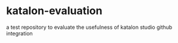 # katalon-evaluation
a test repository to evaluate the usefulness of katalon studio github integration
